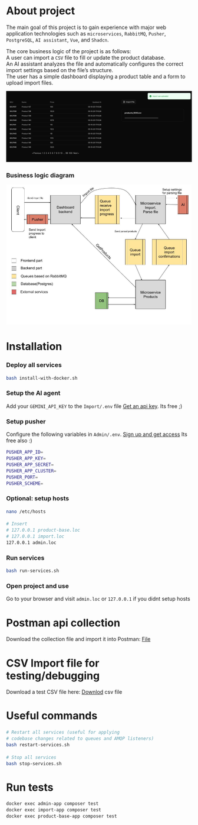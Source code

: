 # About project
The main goal of this project is to gain experience with major web application technologies such as `microservices`, `RabbitMQ`, `Pusher`, `PostgreSQL`, `AI assistant`, `Vue`, and `Shadcn`.

The core business logic of the project is as follows:  
A user can import a `CSV` file to fill or update the product database.  
An AI assistant analyzes the file and automatically configures the correct import settings based on the file’s structure.  
The user has a simple dashboard displaying a product table and a form to upload import files.

![Image](.documentation/dashboard.png)

### Business logic diagram
![Image](.documentation/diagram.jpg)

# Installation
### Deploy all services
```bash
bash install-with-docker.sh
```

### Setup the AI agent
Add your `GEMINI_API_KEY` to the `Import/.env` file
[Get an api key](https://aistudio.google.com/app/apikey). Its free ;)

### Setup pusher
Configure the following variables in `Admin/.env`.
[Sign up and get access](https://pusher.com/) Its free also :)
```bash
PUSHER_APP_ID=
PUSHER_APP_KEY=
PUSHER_APP_SECRET=
PUSHER_APP_CLUSTER=
PUSHER_PORT=
PUSHER_SCHEME=
```

### Optional: setup hosts
```bash
nano /etc/hosts

# Insert
# 127.0.0.1 product-base.loc
# 127.0.0.1 import.loc
127.0.0.1 admin.loc
```

### Run services
```bash
bash run-services.sh
```

### Open project and use
Go to your browser and visit `admin.loc` or `127.0.0.1` if you didnt setup hosts

# Postman api collection
Download the collection file and import it into Postman:
[File](.postman/TestOS.postman_collection.json)

# CSV Import file for testing/debugging
Download a test CSV file here:
[Downlod](.testdata/products_1000.csv) csv file

# Useful commands
```bash
# Restart all services (useful for applying
# codebase changes related to queues and AMQP listeners)
bash restart-services.sh

# Stop all services
bash stop-services.sh
```

# Run tests
```bash
docker exec admin-app composer test
docker exec import-app composer test
docker exec product-base-app composer test
```